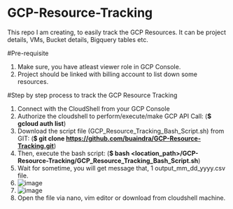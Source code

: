 # GCP-Resource-Tracking
This repo I am creating, to easily track the GCP Resources. It can be project details, VMs, Bucket details, Bigquery tables etc.

#Pre-requisite
1. Make sure, you have atleast viewer role in GCP Console.
2. Project should be linked with billing account to list down some resources.

#Step by step process to track the GCP Resource Tracking
1. Connect with the CloudShell from your GCP Console
2. Authorize the cloudshell to perform/execute/make GCP API Call: (**$ gcloud auth list**)
3. Download the script file (GCP_Resource_Tracking_Bash_Script.sh) from GIT: (**$ git clone https://github.com/buaindra/GCP-Resource-Tracking.git**)
5. Then, execute the bash script: (**$ bash <location_path>/GCP-Resource-Tracking/GCP_Resource_Tracking_Bash_Script.sh**)
6. Wait for sometime, you will get message that, 1 output_mm_dd_yyyy.csv file.
7. ![image](https://user-images.githubusercontent.com/46111257/141246857-8ba1cde1-b36a-4a40-bd63-6f26909483e1.png)
8. ![image](https://user-images.githubusercontent.com/46111257/141247242-2c5b9c28-75fb-47c8-bb77-b77868b33f58.png)
9. Open the file via nano, vim editor or download from cloudshell machine.

